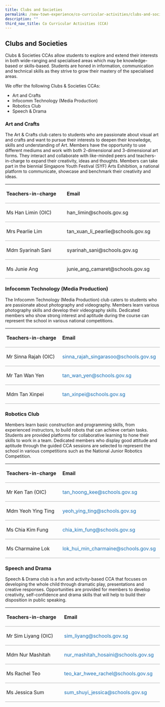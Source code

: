 ```yaml
---
title: Clubs and Societies
permalink: /new-town-experience/co-curricular-activities/clubs-and-societies/
description: ""
third_nav_title: Co Curricular Activities (CCA)
---
```

## Clubs and Societies 
Clubs &amp; Societies CCAs allow students to explore and extend their interests in both wide-ranging and specialised areas which may be knowledge-based or skills-based. Students are honed in information, communication and technical skills as they strive to grow their mastery of the specialised areas.

We offer the following Clubs &amp; Societies CCAs: 


* Art and Crafts
* Infocomm Technology (Media Production)
* Robotics Club
* Speech &amp; Drama

### **Art and Crafts**
The Art &amp; Crafts club caters to students who are passionate about visual art and crafts and want to pursue their interests to deepen their knowledge, skills and understanding of Art. Members have the opportunity to use different mediums and work with both 2-dimensional and 3-dimensional art forms. They interact and collaborate with like-minded peers and teachers-in-charge to expand their creativity, ideas and thoughts. Members can take part in the biennial Singapore Youth Festival (SYF) Arts Exhibition, a national platform to communicate, showcase and benchmark their creativity and ideas. 


<table style="border-collapse:collapse;mso-table-layout-alt:fixed;border:none;
 mso-yfti-tbllook:1536;mso-padding-alt:0in 5.4pt 0in 5.4pt;mso-border-insideh:
 cell-none;mso-border-insidev:cell-none" width="610" cellpadding="0" cellspacing="0" border="1" class="MsoNormalTable"><tbody><tr style="mso-yfti-irow:0;mso-yfti-firstrow:yes;height:.25in"><td style="width:214.55pt;border:none;border-bottom:
  solid #AAAAAA 1.0pt;mso-border-bottom-alt:solid #AAAAAA .75pt;padding:3.0pt 3.0pt 3.0pt 3.0pt;
  height:.25in" valign="top" width="286"><p style="line-height:normal" class="MsoNormal"><b style="mso-bidi-font-weight:
  normal"><span lang="EN">Teachers-in-charge</span></b></p></td><td style="width:242.9pt;border:none;border-bottom:solid #AAAAAA 1.0pt;
  mso-border-bottom-alt:solid #AAAAAA .75pt;padding:3.0pt 3.0pt 3.0pt 3.0pt;
  height:.25in" valign="top" width="324"><p style="line-height:normal" class="MsoNormal"><b style="mso-bidi-font-weight:
  normal"><span lang="EN">Email</span></b></p></td></tr><tr style="mso-yfti-irow:1;height:.25in"><td style="width:214.55pt;border:none;border-bottom:
  solid #AAAAAA 1.0pt;mso-border-top-alt:solid #AAAAAA .75pt;mso-border-top-alt:
  solid #AAAAAA .75pt;mso-border-bottom-alt:solid #AAAAAA .75pt;padding:3.0pt 3.0pt 3.0pt 3.0pt;
  height:.25in" valign="top" width="286"><p style="line-height:normal" class="MsoNormal"><span lang="EN">Ms Han Limin (OIC)</span></p></td><td style="width:242.9pt;border:none;border-bottom:solid #AAAAAA 1.0pt;
  mso-border-top-alt:solid #AAAAAA .75pt;mso-border-top-alt:solid #AAAAAA .75pt;
  mso-border-bottom-alt:solid #AAAAAA .75pt;padding:3.0pt 3.0pt 3.0pt 3.0pt;
  height:.25in" valign="top" width="324"><p style="line-height:normal" class="MsoNormal"><span lang="EN">han_limin@schools.gov.sg</span></p></td></tr><tr style="mso-yfti-irow:2;height:.25in"><td style="width:214.55pt;border:none;border-bottom:
  solid #AAAAAA 1.0pt;mso-border-top-alt:solid #AAAAAA .75pt;mso-border-top-alt:
  solid #AAAAAA .75pt;mso-border-bottom-alt:solid #AAAAAA .75pt;padding:3.0pt 3.0pt 3.0pt 3.0pt;
  height:.25in" valign="top" width="286"><p style="line-height:normal" class="MsoNormal"><span lang="EN">Mrs Pearlie Lim</span></p></td><td style="width:242.9pt;border:none;border-bottom:solid #AAAAAA 1.0pt;
  mso-border-top-alt:solid #AAAAAA .75pt;mso-border-top-alt:solid #AAAAAA .75pt;
  mso-border-bottom-alt:solid #AAAAAA .75pt;padding:3.0pt 3.0pt 3.0pt 3.0pt;
  height:.25in" valign="top" width="324"><p style="line-height:normal" class="MsoNormal"><span lang="EN">tan_xuan_li_pearlie@schools.gov.sg</span></p></td></tr><tr style="mso-yfti-irow:3;height:.25in"><td style="width:214.55pt;border:none;border-bottom:
  solid #AAAAAA 1.0pt;mso-border-top-alt:solid #AAAAAA .75pt;mso-border-top-alt:
  solid #AAAAAA .75pt;mso-border-bottom-alt:solid #AAAAAA .75pt;padding:3.0pt 3.0pt 3.0pt 3.0pt;
  height:.25in" valign="top" width="286"><p style="line-height:normal" class="MsoNormal"><span lang="EN">Mdm Syarinah Sani</span></p></td><td style="width:242.9pt;border:none;border-bottom:solid #AAAAAA 1.0pt;
  mso-border-top-alt:solid #AAAAAA .75pt;mso-border-top-alt:solid #AAAAAA .75pt;
  mso-border-bottom-alt:solid #AAAAAA .75pt;padding:3.0pt 3.0pt 3.0pt 3.0pt;
  height:.25in" valign="top" width="324"><p style="line-height:normal" class="MsoNormal"><span lang="EN">syarinah_sani@schools.gov.sg</span></p></td></tr><tr style="mso-yfti-irow:4;mso-yfti-lastrow:yes;height:.25in"><td style="width:214.55pt;border:none;border-bottom:
  solid #AAAAAA 1.0pt;mso-border-top-alt:solid #AAAAAA .75pt;mso-border-top-alt:
  solid #AAAAAA .75pt;mso-border-bottom-alt:solid #AAAAAA .75pt;padding:3.0pt 3.0pt 3.0pt 3.0pt;
  height:.25in" valign="top" width="286"><p style="line-height:normal" class="MsoNormal"><span lang="EN">Ms Junie Ang</span></p></td><td style="width:242.9pt;border:none;border-bottom:solid #AAAAAA 1.0pt;
  mso-border-top-alt:solid #AAAAAA .75pt;mso-border-top-alt:solid #AAAAAA .75pt;
  mso-border-bottom-alt:solid #AAAAAA .75pt;padding:3.0pt 3.0pt 3.0pt 3.0pt;
  height:.25in" valign="top" width="324"><p style="line-height:normal" class="MsoNormal"><span lang="EN">junie_ang_camaret@schools.gov.sg</span></p></td></tr></tbody></table>

### **Infocomm Technology (Media Production)**

The Infocomm Technology (Media Production) club caters to students who are passionate about photography and videography. Members learn various photography skills and develop their videography skills. Dedicated members who show strong interest and aptitude during the course can represent the school in various national competitions. 

<table style="border-collapse:collapse;mso-table-layout-alt:fixed;border:none;
 mso-yfti-tbllook:1536;mso-padding-alt:0in 5.4pt 0in 5.4pt;mso-border-insideh:
 cell-none;mso-border-insidev:cell-none" width="610" cellpadding="0" cellspacing="0" border="1" class="MsoNormalTable"><tbody><tr style="mso-yfti-irow:0;mso-yfti-firstrow:yes;height:.25in"><td style="width:213.9pt;border:none;border-bottom:solid #AAAAAA 1.0pt;
  mso-border-bottom-alt:solid #AAAAAA .75pt;padding:3.0pt 3.0pt 3.0pt 3.0pt;
  height:.25in" valign="top" width="285"><p style="line-height:normal;mso-pagination:none" class="MsoNormal"><b style="mso-bidi-font-weight:normal"><span lang="EN">Teachers-in-charge</span></b><span style="font-family:&quot;Calibri&quot;,sans-serif;mso-fareast-font-family:Calibri" lang="EN"></span></p></td><td style="width:243.55pt;border:none;border-bottom:
  solid #AAAAAA 1.0pt;mso-border-bottom-alt:solid #AAAAAA .75pt;padding:3.0pt 3.0pt 3.0pt 3.0pt;
  height:.25in" valign="top" width="325"><p style="line-height:normal;mso-pagination:none" class="MsoNormal"><b style="mso-bidi-font-weight:normal"><span lang="EN">Email</span></b><span style="font-family:&quot;Calibri&quot;,sans-serif;mso-fareast-font-family:Calibri" lang="EN"></span></p></td></tr><tr style="mso-yfti-irow:1;height:.25in"><td style="width:213.9pt;border:none;border-bottom:solid #AAAAAA 1.0pt;
  mso-border-bottom-alt:solid #AAAAAA .75pt;padding:3.0pt 3.0pt 3.0pt 3.0pt;
  height:.25in" valign="top" width="285"><p style="text-align:justify;line-height:normal;mso-pagination:
  none" class="MsoNormal"><span lang="EN">Mr Sinna Rajah (OIC)</span><span style="font-family:&quot;Calibri&quot;,sans-serif;mso-fareast-font-family:Calibri" lang="EN"></span></p></td><td style="width:243.55pt;border:none;border-bottom:
  solid #AAAAAA 1.0pt;mso-border-bottom-alt:solid #AAAAAA .75pt;padding:3.0pt 3.0pt 3.0pt 3.0pt;
  height:.25in" valign="top" width="325"><p style="text-align:justify;line-height:normal;mso-pagination:
  none" class="MsoNormal"><span style="color:#1870B6" lang="EN">sinna_rajah_singarasoo@schools.gov.sg</span><span style="font-family:&quot;Calibri&quot;,sans-serif;mso-fareast-font-family:Calibri" lang="EN"></span></p></td></tr><tr style="mso-yfti-irow:2;height:.25in"><td style="width:213.9pt;border:none;border-bottom:solid #AAAAAA 1.0pt;
  mso-border-bottom-alt:solid #AAAAAA .75pt;padding:3.0pt 3.0pt 3.0pt 3.0pt;
  height:.25in" valign="top" width="285"><p style="text-align:justify;line-height:normal;mso-pagination:
  none" class="MsoNormal"><span lang="EN">Mr Tan Wan Yen</span><span style="font-family:
  &quot;Calibri&quot;,sans-serif;mso-fareast-font-family:Calibri" lang="EN"></span></p></td><td style="width:243.55pt;border:none;border-bottom:
  solid #AAAAAA 1.0pt;mso-border-bottom-alt:solid #AAAAAA .75pt;padding:3.0pt 3.0pt 3.0pt 3.0pt;
  height:.25in" valign="top" width="325"><p style="text-align:justify;line-height:normal;mso-pagination:
  none" class="MsoNormal"><span style="color:#1870B6" lang="EN">tan_wan_yen@schools.gov.sg</span><span style="font-family:&quot;Calibri&quot;,sans-serif;mso-fareast-font-family:Calibri" lang="EN"></span></p></td></tr><tr style="mso-yfti-irow:4;mso-yfti-lastrow:yes;height:.25in"><td style="width:213.9pt;border:none;border-bottom:solid #AAAAAA 1.0pt;
  mso-border-bottom-alt:solid #AAAAAA .75pt;padding:3.0pt 3.0pt 3.0pt 3.0pt;
  height:.25in" valign="top" width="285"><p style="text-align:justify;line-height:normal;mso-pagination:
  none" class="MsoNormal"><span lang="EN">Mdm Tan Xinpei</span><span style="font-family:
  &quot;Calibri&quot;,sans-serif;mso-fareast-font-family:Calibri" lang="EN"></span></p></td><td style="width:243.55pt;border:none;border-bottom:
  solid #AAAAAA 1.0pt;mso-border-bottom-alt:solid #AAAAAA .75pt;padding:3.0pt 3.0pt 3.0pt 3.0pt;
  height:.25in" valign="top" width="325"><p style="text-align:justify;line-height:normal;mso-pagination:
  none" class="MsoNormal"><span style="color:#1870B6" lang="EN">tan_xinpei@schools.gov.sg</span><span style="font-family:&quot;Calibri&quot;,sans-serif;mso-fareast-font-family:Calibri" lang="EN"></span></p></td></tr></tbody></table>

### **Robotics Club**
Members learn basic construction and programming skills, from experienced instructors, to build robots that can achieve certain tasks. Students are provided platforms for collaborative learning to hone their skills to work in a team. Dedicated members who display good attitude and aptitude through the guided CCA sessions are selected to represent the school in various competitions such as the National Junior Robotics Competition.

<table style="border-collapse:collapse;mso-table-layout-alt:fixed;border:none;
 mso-yfti-tbllook:1536;mso-padding-alt:0in 5.4pt 0in 5.4pt;mso-border-insideh:
 cell-none;mso-border-insidev:cell-none" width="610" cellpadding="0" cellspacing="0" border="1" class="MsoNormalTable"><tbody><tr style="mso-yfti-irow:0;mso-yfti-firstrow:yes;height:.25in"><td style="width:213.9pt;border:none;border-bottom:solid #AAAAAA 1.0pt;
  mso-border-bottom-alt:solid #AAAAAA .75pt;padding:3.0pt 3.0pt 3.0pt 3.0pt;
  height:.25in" valign="top" width="285"><p style="line-height:normal;mso-pagination:none" class="MsoNormal"><b style="mso-bidi-font-weight:normal"><span lang="EN">Teachers-in-charge</span></b><b style="mso-bidi-font-weight:normal"><span style="font-family:&quot;Calibri&quot;,sans-serif;
  mso-fareast-font-family:Calibri" lang="EN"></span></b></p></td><td style="width:243.55pt;border:none;border-bottom:
  solid #AAAAAA 1.0pt;mso-border-bottom-alt:solid #AAAAAA .75pt;padding:3.0pt 3.0pt 3.0pt 3.0pt;
  height:.25in" valign="top" width="325"><p style="line-height:normal;mso-pagination:none" class="MsoNormal"><b style="mso-bidi-font-weight:normal"><span lang="EN">Email</span></b><b style="mso-bidi-font-weight:normal"><span style="font-family:&quot;Calibri&quot;,sans-serif;
  mso-fareast-font-family:Calibri" lang="EN"></span></b></p></td></tr><tr style="mso-yfti-irow:1;height:.25in"><td style="width:213.9pt;border:none;border-bottom:solid #AAAAAA 1.0pt;
  mso-border-bottom-alt:solid #AAAAAA .75pt;padding:3.0pt 3.0pt 3.0pt 3.0pt;
  height:.25in" valign="top" width="285"><p style="line-height:normal;mso-pagination:none" class="MsoNormal"><span lang="EN">Mr Ken Tan (OIC)</span><span style="font-family:&quot;Calibri&quot;,sans-serif;
  mso-fareast-font-family:Calibri" lang="EN"></span></p></td><td style="width:243.55pt;border:none;border-bottom:
  solid #AAAAAA 1.0pt;mso-border-bottom-alt:solid #AAAAAA .75pt;padding:3.0pt 3.0pt 3.0pt 3.0pt;
  height:.25in" valign="top" width="325"><p style="line-height:normal;mso-pagination:none" class="MsoNormal"><span style="color:#1870B6" lang="EN">tan_hoong_kee@schools.gov.sg</span><span style="font-family:&quot;Calibri&quot;,sans-serif;mso-fareast-font-family:Calibri" lang="EN"></span></p></td></tr><tr style="mso-yfti-irow:2;height:.25in"><td style="width:213.9pt;border:none;border-bottom:solid #AAAAAA 1.0pt;
  mso-border-bottom-alt:solid #AAAAAA .75pt;padding:3.0pt 3.0pt 3.0pt 3.0pt;
  height:.25in" valign="top" width="285"><p style="line-height:normal;mso-pagination:none" class="MsoNormal"><span lang="EN">Mdm Yeoh Ying Ting</span><span style="font-family:&quot;Calibri&quot;,sans-serif;
  mso-fareast-font-family:Calibri" lang="EN"></span></p></td><td style="width:243.55pt;border:none;border-bottom:
  solid #AAAAAA 1.0pt;mso-border-bottom-alt:solid #AAAAAA .75pt;padding:3.0pt 3.0pt 3.0pt 3.0pt;
  height:.25in" valign="top" width="325"><p style="line-height:normal;mso-pagination:none" class="MsoNormal"><span style="color:#1870B6" lang="EN">yeoh_ying_ting@schools.gov.sg</span><span style="font-family:&quot;Calibri&quot;,sans-serif;mso-fareast-font-family:Calibri" lang="EN"></span></p></td></tr><tr style="mso-yfti-irow:2;height:.25in"><td style="width:213.9pt;border:none;border-bottom:solid #AAAAAA 1.0pt;
  mso-border-bottom-alt:solid #AAAAAA .75pt;padding:3.0pt 3.0pt 3.0pt 3.0pt;
  height:.25in" valign="top" width="285"><p style="line-height:normal;mso-pagination:none" class="MsoNormal"><span lang="EN">Ms Chia Kim Fung</span><span style="font-family:&quot;Calibri&quot;,sans-serif;
  mso-fareast-font-family:Calibri" lang="EN"></span></p></td><td style="width:243.55pt;border:none;border-bottom:
  solid #AAAAAA 1.0pt;mso-border-bottom-alt:solid #AAAAAA .75pt;padding:3.0pt 3.0pt 3.0pt 3.0pt;
  height:.25in" valign="top" width="325"><p style="line-height:normal;mso-pagination:none" class="MsoNormal"><span style="color:#1870B6" lang="EN">chia_kim_fung@schools.gov.sg</span><span style="font-family:&quot;Calibri&quot;,sans-serif;mso-fareast-font-family:Calibri" lang="EN"></span></p></td></tr><tr style="mso-yfti-irow:2;height:.25in"><td style="width:213.9pt;border:none;border-bottom:solid #AAAAAA 1.0pt;
  mso-border-bottom-alt:solid #AAAAAA .75pt;padding:3.0pt 3.0pt 3.0pt 3.0pt;
  height:.25in" valign="top" width="285"><p style="line-height:normal;mso-pagination:none" class="MsoNormal"><span lang="EN">Ms Charmaine Lok</span><span style="font-family:&quot;Calibri&quot;,sans-serif;
  mso-fareast-font-family:Calibri" lang="EN"></span></p></td><td style="width:243.55pt;border:none;border-bottom:
  solid #AAAAAA 1.0pt;mso-border-bottom-alt:solid #AAAAAA .75pt;padding:3.0pt 3.0pt 3.0pt 3.0pt;
  height:.25in" valign="top" width="325"><p style="line-height:normal;mso-pagination:none" class="MsoNormal"><span style="color:#1870B6" lang="EN">lok_hui_min_charmaine@schools.gov.sg</span><span style="font-family:&quot;Calibri&quot;,sans-serif;mso-fareast-font-family:Calibri" lang="EN"></span></p></td></tr></tbody></table>

### **Speech and Drama**
Speech &amp; Drama club is a fun and activity-based CCA that focuses on developing the whole child through dramatic play, presentations and creative responses. Opportunities are provided for members to develop creativity, self-confidence and drama skills that will help to build their disposition in public speaking.

<table style="border-collapse:collapse;mso-table-layout-alt:fixed;border:none;
 mso-yfti-tbllook:1536;mso-padding-alt:0in 5.4pt 0in 5.4pt;mso-border-insideh:
 cell-none;mso-border-insidev:cell-none" width="610" cellpadding="0" cellspacing="0" border="1" class="MsoNormalTable"><tbody><tr style="mso-yfti-irow:0;mso-yfti-firstrow:yes;height:.25in"><td style="width:213.9pt;border:none;border-bottom:solid #AAAAAA 1.0pt;
  mso-border-bottom-alt:solid #AAAAAA .75pt;padding:3.0pt 3.0pt 3.0pt 3.0pt;
  height:.25in" valign="top" width="285"><p style="line-height:normal;mso-pagination:none" class="MsoNormal"><b style="mso-bidi-font-weight:normal"><span lang="EN">Teachers-in-charge</span></b><span style="font-family:&quot;Calibri&quot;,sans-serif;mso-fareast-font-family:Calibri" lang="EN"></span></p></td><td style="width:243.55pt;border:none;border-bottom:
  solid #AAAAAA 1.0pt;mso-border-bottom-alt:solid #AAAAAA .75pt;padding:3.0pt 3.0pt 3.0pt 3.0pt;
  height:.25in" valign="top" width="325"><p style="line-height:normal;mso-pagination:none" class="MsoNormal"><b style="mso-bidi-font-weight:normal"><span lang="EN">Email</span></b><span style="font-family:&quot;Calibri&quot;,sans-serif;mso-fareast-font-family:Calibri" lang="EN"></span></p></td></tr><tr style="mso-yfti-irow:1;height:.25in"><td style="width:213.9pt;border:none;border-bottom:solid #AAAAAA 1.0pt;
  mso-border-bottom-alt:solid #AAAAAA .75pt;padding:3.0pt 3.0pt 3.0pt 3.0pt;
  height:.25in" valign="top" width="285"><p style="line-height:normal;mso-pagination:none" class="MsoNormal"><span lang="EN">Mr Sim Liyang (OIC)</span><span style="font-family:&quot;Calibri&quot;,sans-serif;
  mso-fareast-font-family:Calibri" lang="EN"></span></p></td><td style="width:243.55pt;border:none;border-bottom:
  solid #AAAAAA 1.0pt;mso-border-bottom-alt:solid #AAAAAA .75pt;padding:3.0pt 3.0pt 3.0pt 3.0pt;
  height:.25in" valign="top" width="325"><p style="line-height:normal;mso-pagination:none" class="MsoNormal"><span style="color:#1870B6" lang="EN">sim_liyang@schools.gov.sg</span><span style="font-family:&quot;Calibri&quot;,sans-serif;mso-fareast-font-family:Calibri" lang="EN"></span></p></td></tr><tr style="mso-yfti-irow:3;mso-yfti-lastrow:yes;height:.25in"><td style="width:213.9pt;border:none;border-bottom:solid #AAAAAA 1.0pt;
  mso-border-bottom-alt:solid #AAAAAA .75pt;padding:3.0pt 3.0pt 3.0pt 3.0pt;
  height:.25in" valign="top" width="285"><p style="line-height:normal;mso-pagination:none" class="MsoNormal"><span lang="EN">Mdm Nur Mashitah</span><span style="font-family:&quot;Calibri&quot;,sans-serif;
  mso-fareast-font-family:Calibri" lang="EN"></span></p></td><td style="width:243.55pt;border:none;border-bottom:
  solid #AAAAAA 1.0pt;mso-border-bottom-alt:solid #AAAAAA .75pt;padding:3.0pt 3.0pt 3.0pt 3.0pt;
  height:.25in" valign="top" width="325"><p style="line-height:normal;mso-pagination:none" class="MsoNormal"><span style="color:#1870B6" lang="EN">nur_mashitah_hosaini@schools.gov.sg</span><span style="font-family:&quot;Calibri&quot;,sans-serif;mso-fareast-font-family:Calibri" lang="EN"></span></p></td></tr><tr style="mso-yfti-irow:2;height:.25in"><td style="width:213.9pt;border:none;border-bottom:solid #AAAAAA 1.0pt;
  mso-border-bottom-alt:solid #AAAAAA .75pt;padding:3.0pt 3.0pt 3.0pt 3.0pt;
  height:.25in" valign="top" width="285"><p style="line-height:normal;mso-pagination:none" class="MsoNormal"><span lang="EN">Ms Rachel Teo</span><span style="font-family:&quot;Calibri&quot;,sans-serif;
  mso-fareast-font-family:Calibri" lang="EN"></span></p></td><td style="width:243.55pt;border:none;border-bottom:
  solid #AAAAAA 1.0pt;mso-border-bottom-alt:solid #AAAAAA .75pt;padding:3.0pt 3.0pt 3.0pt 3.0pt;
  height:.25in" valign="top" width="325"><p style="line-height:normal;mso-pagination:none" class="MsoNormal"><span style="color:#1870B6" lang="EN">teo_kar_hwee_rachel@schools.gov.sg</span><span style="font-family:&quot;Calibri&quot;,sans-serif;mso-fareast-font-family:Calibri" lang="EN"></span></p></td></tr><tr style="mso-yfti-irow:3;mso-yfti-lastrow:yes;height:.25in"><td style="width:213.9pt;border:none;border-bottom:solid #AAAAAA 1.0pt;
  mso-border-bottom-alt:solid #AAAAAA .75pt;padding:3.0pt 3.0pt 3.0pt 3.0pt;
  height:.25in" valign="top" width="285"><p style="line-height:normal;mso-pagination:none" class="MsoNormal"><span lang="EN">Ms Jessica Sum</span></p></td><td style="width:243.55pt;border:none;border-bottom:
  solid #AAAAAA 1.0pt;mso-border-bottom-alt:solid #AAAAAA .75pt;padding:3.0pt 3.0pt 3.0pt 3.0pt;
  height:.25in" valign="top" width="325"><p style="line-height:normal;mso-pagination:none" class="MsoNormal"><span style="color:#1870B6" lang="EN">sum_shuyi_jessica@schools.gov.sg</span></p></td></tr></tbody></table>